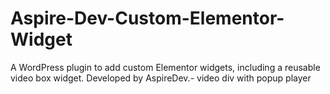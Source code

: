 # Aspire-Dev-Custom-Elementor-Widget
A WordPress plugin to add custom Elementor widgets, including a reusable video box widget. Developed by AspireDev.- video div with popup player
